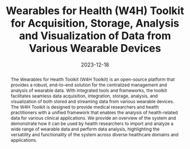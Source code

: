 ---
# Documentation: https://wowchemy.com/docs/managing-content/

title: Wearables for Health (W4H) Toolkit for Acquisition, Storage, Analysis and Visualization of Data from Various Wearable Devices
subtitle: ''
summary: ''
authors:
- Arash Hajisafi
- Maria Despoina Siampou
- Jize Bi
- Luciano Nocera
- Cyrus Shahabi

# Author notes (optional)
author_notes:
  - ''
  - ''
  - ''
  - ''
  - ''
  - ''
  - ''
  - ''
  - ''

tags:
- Computer Science - Machine Learning
categories: []
date: '2023-12-18'
lastmod: 2023-12-18T20:05:30-07:00
featured: false
draft: false

# Featured image
# To use, add an image named `featured.jpg/png` to your page's folder.
# Focal points: Smart, Center, TopLeft, Top, TopRight, Left, Right, BottomLeft, Bottom, BottomRight.
image:
  caption: ''
  focal_point: ''
  preview_only: false

# Projects (optional).
#   Associate this post with one or more of your projects.
#   Simply enter your project's folder or file name without extension.
#   E.g. `projects = ["internal-project"]` references `content/project/deep-learning/index.md`.
#   Otherwise, set `projects = []`.
projects: []
publishDate: '2023-12-18T03:05:30.147875Z'
publication_types:
- '0'
abstract: The Wearables for Health Toolkit (W4H Toolkit) is an open-source platform that provides a robust, end-to-end solution for the centralized management and analysis of wearable data. With integrated tools and frameworks, the toolkit facilitates seamless data acquisition, integration, storage, analysis, and visualization of both stored and streaming data from various wearable devices. The W4H Toolkit is designed to provide medical researchers and health practitioners with a unified framework that enables the analysis of health-related data for various clinical applications. We provide an overview of the system and demonstrate how it can be used by health researchers to import and analyze a wide range of wearable data and perform data analysis, highlighting the versatility and functionality of the system across diverse healthcare domains and applications.
publication: "*ICDE '23* - Demo Track"
doi: ''
# links:
# - name: URL
#   url: http://arxiv.org/abs/2307.15838
---
